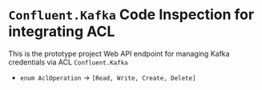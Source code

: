 # `Confluent.Kafka` Code Inspection for integrating ACL
This is the prototype project Web API endpoint for managing Kafka credentials via ACL `Confluent.Kafka`
- `enum AclOperation` -> `[Read, Write, Create, Delete]`
